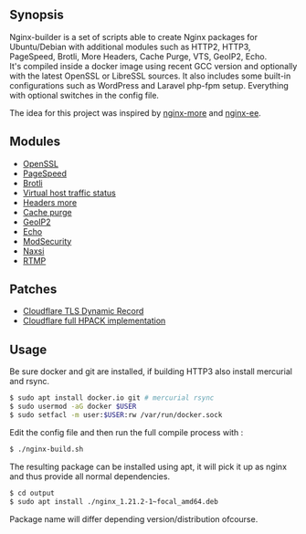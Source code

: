 ## Synopsis

Nginx-builder is a set of scripts able to create Nginx packages for Ubuntu/Debian with additional modules such as HTTP2, HTTP3, PageSpeed, Brotli, More Headers, Cache Purge, VTS, GeoIP2, Echo.\
It's compiled inside a docker image using recent GCC version and optionally with the latest OpenSSL or LibreSSL sources. It also includes some built-in configurations such as WordPress and
Laravel php-fpm setup. Everything with optional switches in the config file.

The idea for this project was inspired by [nginx-more](https://github.com/karljohns0n/nginx-more/) and [nginx-ee](https://github.com/VirtuBox/nginx-ee/).

## Modules

*   [OpenSSL](https://github.com/openssl/openssl)
*   [PageSpeed](https://github.com/apache/incubator-pagespeed-ngx)
*   [Brotli](https://github.com/google/ngx_brotli)
*   [Virtual host traffic status](https://github.com/vozlt/nginx-module-vts)
*   [Headers more](https://github.com/openresty/headers-more-nginx-module)
*   [Cache purge](https://github.com/FRiCKLE/ngx_cache_purge)
*   [GeoIP2](https://github.com/leev/ngx_http_geoip2_module)
*   [Echo](https://github.com/openresty/echo-nginx-module)
*   [ModSecurity](https://github.com/SpiderLabs/ModSecurity-nginx)
*   [Naxsi](https://github.com/nbs-system/naxsi)
*   [RTMP](https://github.com/arut/nginx-rtmp-module)

## Patches

*   [Cloudflare TLS Dynamic Record](https://blog.cloudflare.com/optimizing-tls-over-tcp-to-reduce-latency/)
*   [Cloudflare full HPACK implementation](https://blog.cloudflare.com/hpack-the-silent-killer-feature-of-http-2/)

## Usage

Be sure docker and git are installed, if building HTTP3 also install mercurial and rsync.

```bash
$ sudo apt install docker.io git # mercurial rsync
$ sudo usermod -aG docker $USER
$ sudo setfacl -m user:$USER:rw /var/run/docker.sock
```

Edit the config file and then run the full compile process with :
```bash
$ ./nginx-build.sh
```

The resulting package can be installed using apt, it will pick it up as nginx and thus provide all normal dependencies.
```bash
$ cd output
$ sudo apt install ./nginx_1.21.2-1~focal_amd64.deb
```
Package name will differ depending version/distribution ofcourse.
